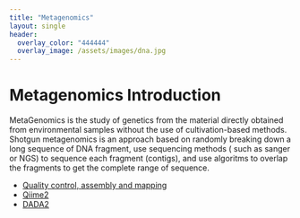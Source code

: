 ```yaml
---
title: "Metagenomics"
layout: single
header:
  overlay_color: "444444"
  overlay_image: /assets/images/dna.jpg
---
```


# Metagenomics Introduction

MetaGenomics is the study of genetics from the material directly obtained from environmental samples without the use of cultivation-based methods. Shotgun metagenomics is an approach based on randomly breaking down a long sequence of DNA fragment, use sequencing methods ( such as sanger or NGS) to sequence each fragment (contigs), and use algoritms to overlap the fragments to get the complete range of sequence.  

  * [Quality control, assembly and mapping](MetagenomicsP1.md)
  * [Qiime2](Qiime2.md)
  * [DADA2](Dada2.md)
